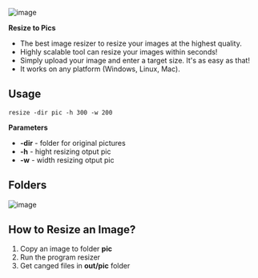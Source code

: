 ![image](https://github.com/Gitart/resizer/assets/3950155/8895645d-6429-4939-834a-31f07043dd1c)

**Resize to Pics**

* The best image resizer to resize your images at the highest quality.  
* Highly scalable tool can resize your images within seconds!
* Simply upload your image and enter a target size. It's as easy as that!
* It works on any platform (Windows, Linux, Mac).


## Usage
```    
resize -dir pic -h 300 -w 200
```

**Parameters**
* **-dir** - folder for original pictures
* **-h** - hight resizing otput pic
* **-w** - width resizing otput pic

## Folders
![image](https://github.com/Gitart/resizer/assets/3950155/ee296d4b-17ca-4a6a-88bc-763620df6000)

## How to Resize an Image?
1. Copy an image to folder **pic**
2. Run the program resizer
3. Get canged files in **out/pic** folder
